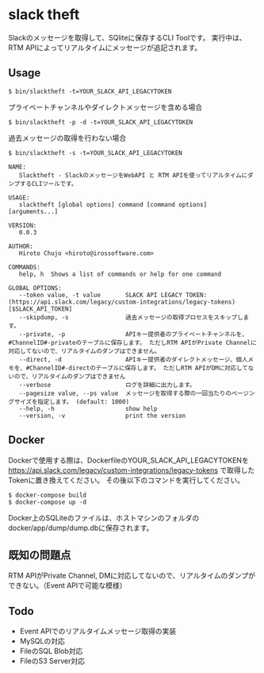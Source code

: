 # slack theft
Slackのメッセージを取得して、SQliteに保存するCLI Toolです。
実行中は、RTM APIによってリアルタイムにメッセージが追記されます。

## Usage

```
$ bin/slacktheft -t=YOUR_SLACK_API_LEGACYTOKEN
```

プライベートチャンネルやダイレクトメッセージを含める場合
```
$ bin/slacktheft -p -d -t=YOUR_SLACK_API_LEGACYTOKEN
```

過去メッセージの取得を行わない場合
```
$ bin/slacktheft -s -t=YOUR_SLACK_API_LEGACYTOKEN
```

```
NAME:
   Slacktheft - SlackのメッセージをWebAPI と RTM APIを使ってリアルタイムにダンプするCLIツールです。

USAGE:
   slacktheft [global options] command [command options] [arguments...]

VERSION:
   0.0.3

AUTHOR:
   Hiroto Chujo <hiroto@irossoftware.com>

COMMANDS:
   help, h  Shows a list of commands or help for one command

GLOBAL OPTIONS:
   --token value, -t value       SLACK API LEGACY TOKEN: (https://api.slack.com/legacy/custom-integrations/legacy-tokens) [$SLACK_API_TOKEN]
   --skipdump, -s                過去メッセージの取得プロセスをスキップします。
   --private, -p                 APIキー提供者のプライベートチャンネルを、#ChannelID#-privateのテーブルに保存します。 ただしRTM APIがPrivate Channelに対応してないので、リアルタイムのダンプはできません。
   --direct, -d                  APIキー提供者のダイレクトメッセージ、個人メモを、#ChannelID#-directのテーブルに保存します。 ただしRTM APIがDMに対応してないので、リアルタイムのダンプはできません
   --verbose                     ログを詳細に出力します。
   --pagesize value, --ps value  メッセージを取得する際の一回当たりのページングサイズを指定します。 (default: 1000)
   --help, -h                    show help
   --version, -v                 print the version
```

## Docker

Dockerで使用する際は、DockerfileのYOUR_SLACK_API_LEGACYTOKENを https://api.slack.com/legacy/custom-integrations/legacy-tokens で取得したTokenに置き換えてください。
その後以下のコマンドを実行してください。

```
$ docker-compose build
$ docker-compose up -d
```

Docker上のSQLiteのファイルは、ホストマシンのフォルダのdocker/app/dump/dump.dbに保存されます。

## 既知の問題点
RTM APIがPrivate Channel, DMに対応してないので、リアルタイムのダンプができない。（Event APIで可能な模様）

## Todo
- Event APIでのリアルタイムメッセージ取得の実装
- MySQLの対応
- FileのSQL Blob対応
- FileのS3 Server対応